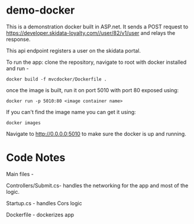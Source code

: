 # demo-docker

This is a demonstration docker built in ASP.net. It sends a POST request to https://developer.skidata-loyalty.com//user/82/v1/user and relays the response. 

This api endpoint registers a user on the skidata portal.

To run the app: clone the repository, navigate to root with docker installed and run - 

	docker build -f mvcdocker/Dockerfile .

once the image is built, run it on port 5010 with port 80 exposed using:

	docker run -p 5010:80 <image container name>

If you can't find the image name you can get it using:

	docker images

Navigate to http://0.0.0.0:5010 to make sure the docker is up and running.


# Code Notes
Main files - 

Controllers/Submit.cs-  handles the networking for the app and most of the logic.

Startup.cs - handles Cors logic

Dockerfile - dockerizes app
